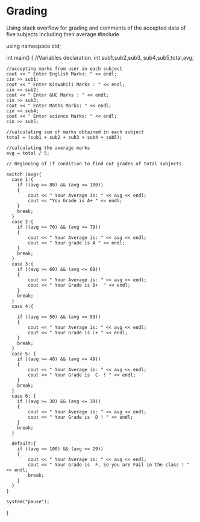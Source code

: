 # Grading
Using stack overflow for grading and comments of the accepted data  of five subjects including their average
#include <iostream>

using namespace std;

int main()
{
    //Variables declaration.
    int sub1,sub2,sub3, sub4,sub5,total,avg;

    //accepting marks from user in each subject
    cout << " Enter English Marks: " << endl;
    cin >> sub1;
    cout << " Enter Kiswahili Marks : " << endl;
    cin >> sub2;
    cout << " Enter GHC Marks : " << endl;
    cin >> sub3;
    cout << " Enter Maths Marks: " << endl;
    cin >> sub4;
    cout << " Enter science Marks: " << endl;
    cin >> sub5;

    //calculating sum of marks obtained in each subject
    total = (sub1 + sub2 + sub3 + sub4 + sub5);

    //calculating the average marks
    avg = total / 5;

    // Beginning of if condition to find out grades of total subjects.

    switch (avg){
      case 1:{
        if ((avg >= 80) && (avg <= 100))
        {
            cout << " Your Average is: " << avg << endl;
            cout << "You Grade is A+ " << endl;
        }
        break; 
      }
      case 2:{
        if ((avg >= 70) && (avg <= 79))
        {
            cout << " Your Average is: " << avg << endl;
            cout << " Your grade is A " << endl;
        }    
        break;
      } 
      case 3:{
        if ((avg >= 60) && (avg <= 69))
        { 
            cout << " Your Average is: " << avg << endl;
            cout << " Your Grade is B+  " << endl;
        }   
        break;  
      }
      case 4:{ 

        if ((avg >= 50) && (avg <= 59))
        {
            cout << " Your Average is: " << avg << endl;
            cout << " Your Grade is C+ " << endl;
        }
        break;
      }
      case 5: {
        if ((avg >= 40) && (avg <= 49))
        {
            cout << " Your Average is: " << avg << endl;
            cout << " Your Grade is  C- ! " << endl;
        }
        break;    
      }
      case 6: {
        if ((avg >= 30) && (avg <= 39))
        {
            cout << " Your Average is: " << avg << endl;
            cout << " Your Grade is  D ! " << endl;
        }
        break; 
      }

      default:{ 
        if ((avg >= 100) && (avg <= 29))
        {
            cout << " Your Average is: " << avg << endl;
            cout << " Your Grade is  F, So you are Fail in the class ! " << endl;
            break;
        }
      }
    }

    system("pause");
}



